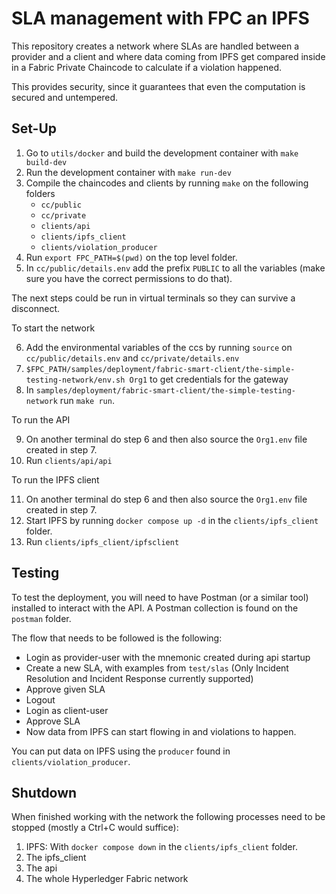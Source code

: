 # SLA management with FPC an IPFS

This repository creates a network where SLAs are handled between a provider and a client and where data coming from IPFS get compared inside in a Fabric Private Chaincode to calculate if a violation happened.

This provides security, since it guarantees that even the computation is secured and untempered.

## Set-Up

1. Go to `utils/docker` and build the development container with `make build-dev`
2. Run the development container with `make run-dev`
3. Compile the chaincodes and clients by running `make` on the following folders
    * `cc/public`
    * `cc/private`
    * `clients/api`
    * `clients/ipfs_client`
    * `clients/violation_producer`
4. Run `export FPC_PATH=$(pwd)` on the top level folder.
5. In `cc/public/details.env` add the prefix `PUBLIC` to all the variables (make sure you have the correct permissions to do that).

The next steps could be run in virtual terminals so they can survive a disconnect.

To start the network

6. Add the environmental variables of the ccs by running `source` on `cc/public/details.env` and `cc/private/details.env`
7. `$FPC_PATH/samples/deployment/fabric-smart-client/the-simple-testing-network/env.sh Org1` to get credentials for the gateway
8. In `samples/deployment/fabric-smart-client/the-simple-testing-network` run `make run`.

To run the API

9. On another terminal do step 6 and then also source the `Org1.env` file created in step 7.
10. Run `clients/api/api`


To run the IPFS client

11. On another terminal do step 6 and then also source the `Org1.env` file created in step 7.
12. Start IPFS by running `docker compose up -d` in the `clients/ipfs_client` folder.
13. Run `clients/ipfs_client/ipfsclient`

## Testing

To test the deployment, you will need to have Postman (or a similar tool) installed to interact with the API. A Postman collection is found on the `postman` folder.

The flow that needs to be followed is the following:

* Login as provider-user with the mnemonic created during api startup
* Create a new SLA, with examples from `test/slas` (Only Incident Resolution and Incident Response currently supported)
* Approve given SLA
* Logout
* Login as client-user
* Approve SLA
* Now data from IPFS can start flowing in and violations to happen.

You can put data on IPFS using the `producer` found in `clients/violation_producer`.

## Shutdown

When finished working with the network the following processes need to be stopped (mostly a Ctrl+C would suffice):

1) IPFS: With `docker compose down` in the `clients/ipfs_client` folder.
2) The ipfs_client
3) The api
4) The whole Hyperledger Fabric network